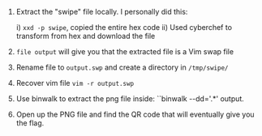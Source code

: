 1. Extract the "swipe" file locally. I personally did this:

	i) `` xxd -p swipe ``, copied the entire hex code
	ii) Used cyberchef to transform from hex and download the file

2. ``file output`` will give you that the extracted file is a Vim swap file

3. Rename file to ``output.swp`` and create a directory in ``/tmp/swipe/``

4. Recover vim file ``vim -r output.swp``

5. Use binwalk to extract the png file inside: ``binwalk --dd='.*' output.

6. Open up the PNG file and find the QR code that will eventually give you the flag. 
